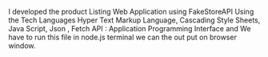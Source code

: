 I developed the product  Listing Web Application using FakeStoreAPI
Using the Tech Languages
Hyper Text Markup Language,
Cascading Style Sheets,
Java Script,
Json ,
Fetch API : Application Programming Interface and 
We have to run this file in node.js terminal
we can the out put on browser window.
